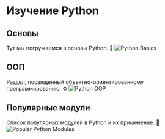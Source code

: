 # Изучение Python

## Основы
Тут мы погружаемся в основы Python. 📘
![Python Basics](ссылка_на_изображение_основы)

## ООП
Раздел, посвященный объектно-ориентированному программированию. ⚙️
![Python OOP](ссылка_на_изображение_ООП)

## Популярные модули
Список популярных модулей в Python и их применение. 🚀
![Popular Python Modules](ссылка_на_изображение_модули)
